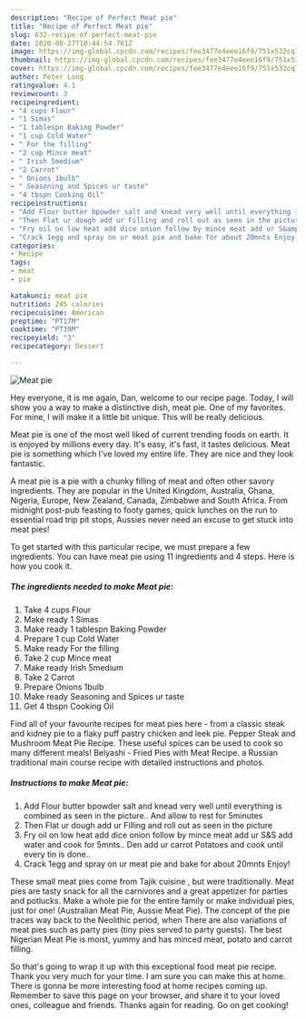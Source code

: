 ```yaml
---
description: "Recipe of Perfect Meat pie"
title: "Recipe of Perfect Meat pie"
slug: 632-recipe-of-perfect-meat-pie
date: 2020-08-27T10:44:54.781Z
image: https://img-global.cpcdn.com/recipes/fee3477e4eee16f9/751x532cq70/meat-pie-recipe-main-photo.jpg
thumbnail: https://img-global.cpcdn.com/recipes/fee3477e4eee16f9/751x532cq70/meat-pie-recipe-main-photo.jpg
cover: https://img-global.cpcdn.com/recipes/fee3477e4eee16f9/751x532cq70/meat-pie-recipe-main-photo.jpg
author: Peter Long
ratingvalue: 4.1
reviewcount: 3
recipeingredient:
- "4 cups Flour"
- "1 Simas"
- "1 tablespn Baking Powder"
- "1 cup Cold Water"
- " For the filling"
- "2 cup Mince meat"
- " Irish 5medium"
- "2 Carrot"
- " Onions 1bulb"
- " Seasoning and Spices ur taste"
- "4 tbspn Cooking Oil"
recipeinstructions:
- "Add Flour butter bpowder salt and knead very well until everything is combined as seen in the picture.. And allow to rest for 5minutes"
- "Then Flat ur dough add ur Filling and roll out as seen in the picture"
- "Fry oil on low heat add dice onion follow by mince meat add ur S&amp;S add water and cook for 5mnts.. Den add ur carrot Potatoes and cook until every tin is done.."
- "Crack 1egg and spray on ur meat pie and bake for about 20mnts Enjoy!"
categories:
- Recipe
tags:
- meat
- pie

katakunci: meat pie 
nutrition: 245 calories
recipecuisine: American
preptime: "PT17M"
cooktime: "PT39M"
recipeyield: "3"
recipecategory: Dessert

---
```



![Meat pie](https://img-global.cpcdn.com/recipes/fee3477e4eee16f9/751x532cq70/meat-pie-recipe-main-photo.jpg)

Hey everyone, it is me again, Dan, welcome to our recipe page. Today, I will show you a way to make a distinctive dish, meat pie. One of my favorites. For mine, I will make it a little bit unique. This will be really delicious.

Meat pie is one of the most well liked of current trending foods on earth. It is enjoyed by millions every day. It's easy, it's fast, it tastes delicious. Meat pie is something which I've loved my entire life. They are nice and they look fantastic.

A meat pie is a pie with a chunky filling of meat and often other savory ingredients. They are popular in the United Kingdom, Australia, Ghana, Nigeria, Europe, New Zealand, Canada, Zimbabwe and South Africa. From midnight post-pub feasting to footy games, quick lunches on the run to essential road trip pit stops, Aussies never need an excuse to get stuck into meat pies!


To get started with this particular recipe, we must prepare a few ingredients. You can have meat pie using 11 ingredients and 4 steps. Here is how you cook it.

<!--inarticleads1-->

##### The ingredients needed to make Meat pie:

1. Take 4 cups Flour
1. Make ready 1 Simas
1. Make ready 1 tablespn Baking Powder
1. Prepare 1 cup Cold Water
1. Make ready  For the filling
1. Take 2 cup Mince meat
1. Make ready  Irish 5medium
1. Take 2 Carrot
1. Prepare  Onions 1bulb
1. Make ready  Seasoning and Spices ur taste
1. Get 4 tbspn Cooking Oil


Find all of your favourite recipes for meat pies here - from a classic steak and kidney pie to a flaky puff pastry chicken and leek pie. Pepper Steak and Mushroom Meat Pie Recipe. These useful spices can be used to cook so many different meals! Belyashi - Fried Pies with Meat Recipe. a Russian traditional main course recipe with detailed instructions and photos. 

<!--inarticleads2-->

##### Instructions to make Meat pie:

1. Add Flour butter bpowder salt and knead very well until everything is combined as seen in the picture.. And allow to rest for 5minutes
1. Then Flat ur dough add ur Filling and roll out as seen in the picture
1. Fry oil on low heat add dice onion follow by mince meat add ur S&amp;S add water and cook for 5mnts.. Den add ur carrot Potatoes and cook until every tin is done..
1. Crack 1egg and spray on ur meat pie and bake for about 20mnts Enjoy!


These small meat pies come from Tajik cuisine , but were traditionally. Meat pies are tasty snack for all the carnivores and a great appetizer for parties and potlucks. Make a whole pie for the entire family or make individual pies, just for one! (Australian Meat Pie, Aussie Meat Pie). The concept of the pie traces way back to the Neolithic period, when There are also variations of meat pies such as party pies (tiny pies served to party guests). The best Nigerian Meat Pie is moist, yummy and has minced meat, potato and carrot filling. 

So that's going to wrap it up with this exceptional food meat pie recipe. Thank you very much for your time. I am sure you can make this at home. There is gonna be more interesting food at home recipes coming up. Remember to save this page on your browser, and share it to your loved ones, colleague and friends. Thanks again for reading. Go on get cooking!
